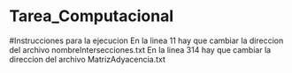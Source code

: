 # Tarea_Computacional
#Instrucciones para la ejecucion
En la linea 11 hay que cambiar la direccion del archivo nombreIntersecciones.txt
En la linea 314 hay que cambiar la direccion del archivo MatrizAdyacencia.txt
